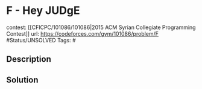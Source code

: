 # F - Hey JUDgE

contest: [[CFICPC/101086/101086|2015 ACM Syrian Collegiate Programming Contest]]
url: https://codeforces.com/gym/101086/problem/F
#Status/UNSOLVED
Tags: #

## Description

## Solution

